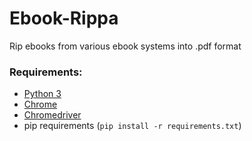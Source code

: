 # Ebook-Rippa
Rip ebooks from various ebook systems into .pdf format

### Requirements:
- [Python 3](https://www.python.org/downloads/)
- [Chrome](https://www.google.com/intl/en_us/chrome/)
- [Chromedriver](https://chromedriver.chromium.org/downloads)
- pip requirements (`pip install -r requirements.txt`)

